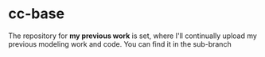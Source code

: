 # cc-base
The repository for **my previous work** is set, where I'll continually upload my previous modeling work and code. You can find it in the sub-branch

